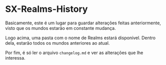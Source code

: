 # SX-Realms-History

Basicamente, este é um lugar para guardar alterações feitas anteriormente, visto que os mundos estarão em constante mudança.

Logo acima, uma pasta com o nome de Realms estará disponível. Dentro dela, estarão todos os mundos anteriores ao atual.

Por fim, é só ler o arquivo ```changelog.md``` e ver as alterações que lhe interessa.
